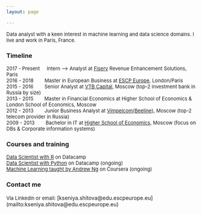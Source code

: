 ```yaml
---
layout: page

---
```


<font size = "2">
Data analyst with a keen interest in machine learning and data science domains. I live and work in Paris, France.</font>

### Timeline
<font size = "2">
2017 - Present &nbsp; &nbsp; Intern --> Analyst at <a href="https://www.fiserv.com/index.aspx">Fiserv</a> Revenue Enhancement Solutions, Paris<br />
2016 - 2018 &nbsp;&nbsp;&nbsp;&nbsp;&nbsp;&nbsp; Master in European Business at <a href="http://www.escpeurope.eu/fr/">ESCP Europe</a>, London/Paris <br />
2015 - 2016 &nbsp;&nbsp;&nbsp;&nbsp;&nbsp;&nbsp; Senior Analyst at <a href="https://www.vtbcapital.com/">VTB Capital</a>, Moscow (top-2 investment bank in Russia by size) <br />
2013 - 2015 &nbsp;&nbsp;&nbsp;&nbsp;&nbsp;&nbsp; Master in Financial Economics at Higher School of Economics & London School of Economics, Moscow<br />
2012 - 2013 &nbsp;&nbsp;&nbsp;&nbsp;&nbsp;&nbsp; Junior Business Analyst at <a href="https://veon.com/Whoweare/Brands/Beeline/">Vimpelcom(Beeline)</a>, Moscow (top-2 telecom provider in Russia) <br />
2009 - 2013 &nbsp;&nbsp;&nbsp;&nbsp;&nbsp;&nbsp; Bachelor in IT at <a href="https://www.hse.ru/en/">Higher School of Economics</a>, Moscow (focus on DBs & Corporate information systems)<br /></font>

### Courses and training 
<font size = "2">
<a href="https://www.datacamp.com/tracks/data-scientist-with-r">Data Scientist with R</a> on Datacamp<br />
<a href="https://www.datacamp.com/tracks/data-scientist-with-python">Data Scientist with Python</a> on Datacamp (ongoing) <br />
<a href="https://www.coursera.org/learn/machine-learning">Machine Learning taught by Andrew Ng</a> on Coursera (ongoing) <br /></font>

### Contact me
<font size = "2">
Via Linkedin or email:</font> [kseniya.shitova@edu.escpeurope.eu](mailto:kseniya.shitova@edu.escpeurope.eu)


